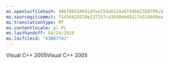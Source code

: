 ```yaml
---
ms.openlocfilehash: 49bf86810041dfee254a0319a6f9db62350799c8
ms.sourcegitcommit: f1d16425528e237257ca3b58eb49217a514849ea
ms.translationtype: MT
ms.contentlocale: pl-PL
ms.lasthandoff: 04/24/2019
ms.locfileid: "63867741"
---
```

<span data-ttu-id="34cae-101">Visual C++ 2005</span><span class="sxs-lookup"><span data-stu-id="34cae-101">Visual C++ 2005</span></span>